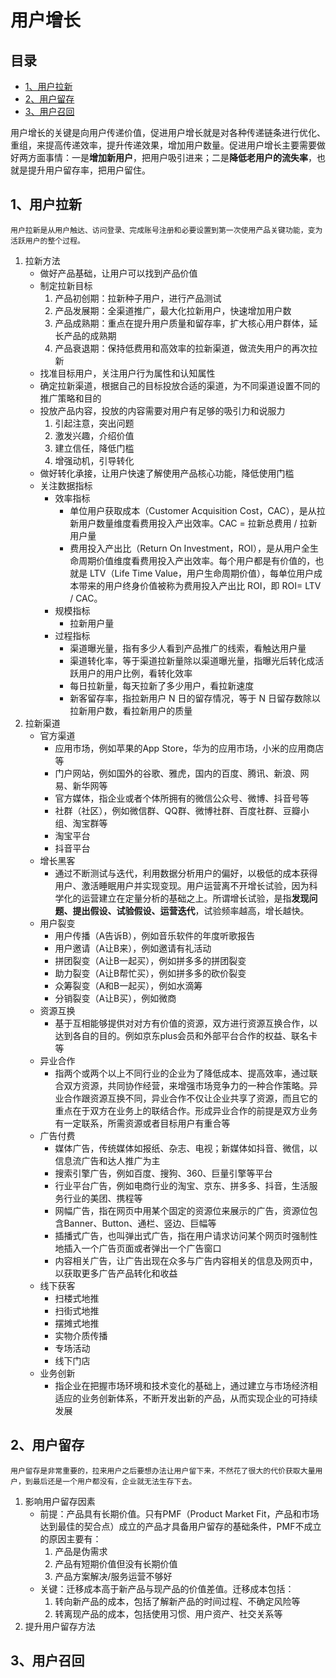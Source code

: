 # 用户增长
## 目录
- [1、用户拉新](#1用户拉新)
- [2、用户留存](#2用户留存)
- [3、用户召回](#3用户召回)

用户增长的关键是向用户传递价值，促进用户增长就是对各种传递链条进行优化、重组，来提高传递效率，提升传递效果，增加用户数量。促进用户增长主要需要做好两方面事情：一是**增加新用户**，把用户吸引进来；二是**降低老用户的流失率**，也就是提升用户留存率，把用户留住。

## 1、用户拉新
    用户拉新是从用户触达、访问登录、完成账号注册和必要设置到第一次使用产品关键功能，变为活跃用户的整个过程。  
1. 拉新方法
    - 做好产品基础，让用户可以找到产品价值
    - 制定拉新目标
      1. 产品初创期：拉新种子用户，进行产品测试
      2. 产品发展期：全渠道推广，最大化拉新用户，快速增加用户数
      3. 产品成熟期：重点在提升用户质量和留存率，扩大核心用户群体，延长产品的成熟期
      4. 产品衰退期：保持低费用和高效率的拉新渠道，做流失用户的再次拉新
    - 找准目标用户，关注用户行为属性和认知属性
    - 确定拉新渠道，根据自己的目标投放合适的渠道，为不同渠道设置不同的推广策略和目的
    - 投放产品内容，投放的内容需要对用户有足够的吸引力和说服力
      1. 引起注意，突出问题
      2. 激发兴趣，介绍价值
      3. 建立信任，降低门槛
      4. 增强动机，引导转化
    - 做好转化承接，让用户快速了解使用产品核心功能，降低使用门槛
    - 关注数据指标
      - 效率指标
        - 单位用户获取成本（Customer Acquisition Cost，CAC），是从拉新用户数量维度看费用投入产出效率。CAC = 拉新总费用 / 拉新用户量
        - 费用投入产出比（Return On Investment，ROI），是从用户全生命周期价值维度看费用投入产出效率。每个用户都是有价值的，也就是 LTV（Life Time Value，用户生命周期价值），每单位用户成本带来的用户终身价值被称为费用投入产出比 ROI，即 ROI= LTV / CAC。
      - 规模指标
        - 拉新用户量
      - 过程指标
        - 渠道曝光量，指有多少人看到产品推广的线索，看触达用户量
        - 渠道转化率，等于渠道拉新量除以渠道曝光量，指曝光后转化成活跃用户的用户比例，看转化效率
        - 每日拉新量，每天拉新了多少用户，看拉新速度
        - 新客留存率，指拉新用户 N 日的留存情况，等于 N 日留存数除以拉新用户数，看拉新用户的质量
2. 拉新渠道
   - 官方渠道
     - 应用市场，例如苹果的App Store，华为的应用市场，小米的应用商店等
     - 门户网站，例如国外的谷歌、雅虎，国内的百度、腾讯、新浪、网易、新华网等
     - 官方媒体，指企业或者个体所拥有的微信公众号、微博、抖音号等
     - 社群（社区），例如微信群、QQ群、微博社群、百度社群、豆瓣小组、淘宝群等
     - 淘宝平台
     - 抖音平台
   - 增长黑客  
     - 通过不断测试与迭代，利用数据分析用户的偏好，以极低的成本获得用户、激活睡眠用户并实现变现。用户运营离不开增长试验，因为科学化的运营建立在定量分析的基础之上。所谓增长试验，是指**发现问题、提出假设、试验假设、运营迭代**，试验频率越高，增长越快。
   - 用户裂变
     - 用户传播（A告诉B），例如音乐软件的年度听歌报告
     - 用户邀请（A让B来），例如邀请有礼活动
     - 拼团裂变（A让B一起买），例如拼多多的拼团裂变
     - 助力裂变（A让B帮忙买），例如拼多多的砍价裂变
     - 众筹裂变（A和B一起买），例如水滴筹
     - 分销裂变（A让B买），例如微商
    - 资源互换
      - 基于互相能够提供对对方有价值的资源，双方进行资源互换合作，以达到各自的目的。例如京东plus会员和外部平台合作的权益、联名卡等
    - 异业合作
      - 指两个或两个以上不同行业的企业为了降低成本、提高效率，通过联合双方资源，共同协作经营，来增强市场竞争力的一种合作策略。异业合作跟资源互换不同，异业合作不仅让企业共享了资源，而且它的重点在于双方在业务上的联结合作。形成异业合作的前提是双方业务有一定联系，所需资源或者目标用户有重合等
    - 广告付费
      - 媒体广告，传统媒体如报纸、杂志、电视；新媒体如抖音、微信，以信息流广告和达人推广为主
      - 搜索引擎广告，例如百度、搜狗、360、巨量引擎等平台
      - 行业平台广告，例如电商行业的淘宝、京东、拼多多、抖音，生活服务行业的美团、携程等
      - 网幅广告，指在网页中用某个固定的资源位来展示的广告，资源位包含Banner、Button、通栏、竖边、巨幅等
      - 插播式广告，也叫弹出式广告，指在用户请求访问某个网页时强制性地插入一个广告页面或者弹出一个广告窗口
      - 内容相关广告，让广告出现在众多与广告内容相关的信息及网页中，以获取更多广告产品转化和收益
    - 线下获客
      - 扫楼式地推
      - 扫街式地推
      - 摆摊式地推
      - 实物介质传播
      - 专场活动
      - 线下门店
    - 业务创新
      - 指企业在把握市场环境和技术变化的基础上，通过建立与市场经济相适应的业务创新体系，不断开发出新的产品，从而实现企业的可持续发展
## 2、用户留存
    用户留存是非常重要的，拉来用户之后要想办法让用户留下来，不然花了很大的代价获取大量用户，到最后还是一个用户都没有，企业就无法生存下去。
1. 影响用户留存因素    
    - 前提：产品具有长期价值。只有PMF（Product Market Fit，产品和市场达到最佳的契合点）成立的产品才具备用户留存的基础条件，PMF不成立的原因主要有：
      1. 产品是伪需求
      2. 产品有短期价值但没有长期价值
      3. 产品方案解决/服务运营不够好
    - 关键：迁移成本高于新产品与现产品的价值差值。迁移成本包括：
      1. 转向新产品的成本，包括了解新产品的时间过程、不确定风险等
      2. 转离现产品的成本，包括使用习惯、用户资产、社交关系等
2. 提升用户留存方法
## 3、用户召回
